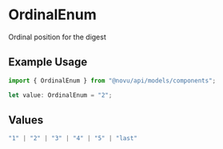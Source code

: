 # OrdinalEnum

Ordinal position for the digest

## Example Usage

```typescript
import { OrdinalEnum } from "@novu/api/models/components";

let value: OrdinalEnum = "2";
```

## Values

```typescript
"1" | "2" | "3" | "4" | "5" | "last"
```